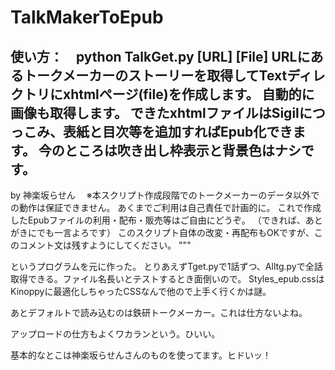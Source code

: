 # TalkMakerToEpub

使い方：　python TalkGet.py [URL] [File]
   URLにあるトークメーカーのストーリーを取得してTextディレクトリにxhtmlページ(file)を作成します。
   自動的に画像も取得します。
   できたxhtmlファイルはSigilにつっこみ、表紙と目次等を追加すればEpub化できます。
   今のところは吹き出し枠表示と背景色はナシです。
   ----
   by 神楽坂らせん　
   ※本スクリプト作成段階でのトークメーカーのデータ以外での動作は保証できません。
   あくまでご利用は自己責任で計画的に。
   これで作成したEpubファイルの利用・配布・販売等はご自由にどうぞ。
   （できれば、あとがきにでも一言よろです）
   このスクリプト自体の改変・再配布もOKですが、このコメント文は残すようにしてください。
"""

というプログラムを元に作った。
とりあえずTget.pyで1話ずつ、Alltg.pyで全話取得できる。ファイル名長いとテストするとき面倒いので。
Styles_epub.cssはKinoppyに最適化しちゃったCSSなんで他ので上手く行くかは謎。

あとデフォルトで読み込むのは鉄研トークメーカー。これは仕方ないよね。

アップロードの仕方もよくワカランという。ひいい。

基本的なとこは神楽坂らせんさんのものを使ってます。ヒドいッ！
